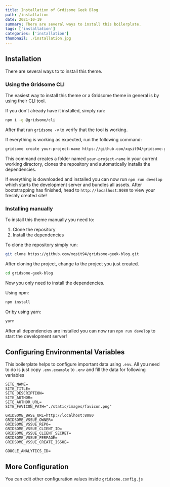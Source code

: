 ```yaml
---
title: Installation of Grdisome Geek Blog
path: /installation
date: 2021-10-19
summary: There are several ways to install this boilerplate.
tags: ['installation']
categories: ['installation']
thumbnail: ./installation.jpg
---
```


## Installation

There are several ways to to install this theme.

### Using the Gridsome CLI

The easiest way to install this theme or a Gridsome theme in general is by using their CLI tool.

If you don't already have it installed, simply run:

```bash
npm i -g @gridsome/cli
```

After that run `gridsome -v` to verify that the tool is working.

If everything is working as expected, run the following command:

```bash
gridsome create your-project-name https://github.com/xqsit94/gridsome-geek-blog
```

This command creates a folder named `your-project-name` in your current working directory, clones the repository and automatically installs the dependencies.

If everything is downloaded and installed you can now run `npm run develop` which starts the development server and bundles all assets. After bootstrapping has finished, head to `http://localhost:8080` to view your freshly created site!

### Installing manually

To install this theme manually you need to:

1. Clone the repository
2. Install the dependencies

To clone the repository simply run:

```bash
git clone https://github.com/xqsit94/gridsome-geek-blog.git
```

After cloning the project, change to the project you just created.

```bash
cd gridsome-geek-blog
```

Now you only need to install the dependencies.

Using npm:
```bash
npm install
```

Or by using yarn:
```bash
yarn
```

After all dependencies are installed you can now run `npm run develop` to start the development server!

## Configuring Environmental Variables
This boilerplate helps to configure important data using `.env`. All you need to do is just copy `.env.example` to `.env`
and fill the data for following variables

```dotenv
SITE_NAME=
SITE_TITLE=
SITE_DESCRIPTION=
SITE_AUTHOR=
SITE_AUTHOR_URL=
SITE_FAVICON_PATH="./static/images/favicon.png"

GRIDSOME_BASE_URL=http://localhost:8080
GRIDSOME_VSSUE_OWNER=
GRIDSOME_VSSUE_REPO=
GRIDSOME_VSSUE_CLIENT_ID=
GRIDSOME_VSSUE_CLIENT_SECRET=
GRIDSOME_VSSUE_PERPAGE=
GRIDSOME_VSSUE_CREATE_ISSUE=

GOOGLE_ANALYTICS_ID=
```

## More Configuration
You can edit other configuration values inside `gridsome.config.js`